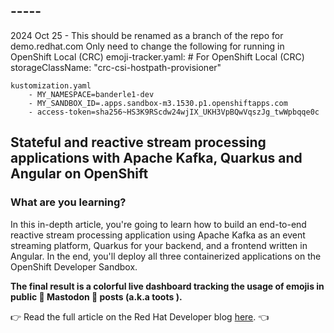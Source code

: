 ## -----
2024 Oct 25 - This should be renamed as a branch of the repo for demo.redhat.com
Only need to change the following for running in OpenShift Local (CRC)
    emoji-tracker.yaml: 
      # For OpenShift Local (CRC)
      storageClassName: "crc-csi-hostpath-provisioner"

    kustomization.yaml  
        - MY_NAMESPACE=banderle1-dev
        - MY_SANDBOX_ID=.apps.sandbox-m3.1530.p1.openshiftapps.com
        - access-token=sha256~HS3K9RScdw24wjIX_UKH3VpBQwVqszJg_twWpbqqe0c

## Stateful and reactive stream processing applications with Apache Kafka, Quarkus and Angular on OpenShift

### What are you learning?

In this in-depth article, you're going to learn how to build an end-to-end reactive stream processing application using Apache Kafka as an event streaming platform, Quarkus for your backend, and a frontend written in Angular. In the end, you'll deploy all three containerized applications on the OpenShift Developer Sandbox.

**The final result is a colorful live dashboard tracking the usage of emojis in public 🐘 Mastodon 🐘 posts (a.k.a toots ).**

👉 Read the full article on the Red Hat Developer blog [here](https://developers.redhat.com/articles/2024/06/14/stateful-and-reactive-stream-processing-applications-apache-kafka-quarkus-and). 👈

